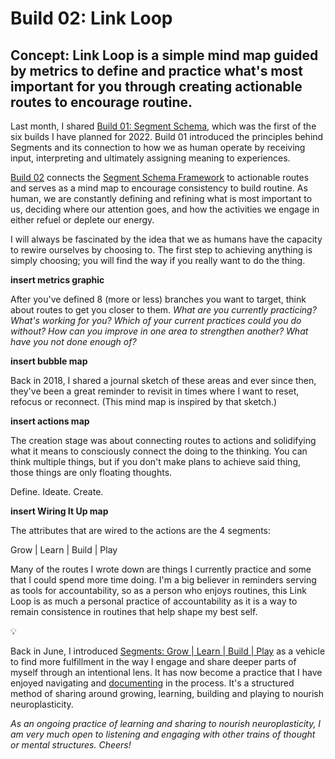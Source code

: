 # Build 02: Link Loop

## Concept: Link Loop is a simple mind map guided by metrics to define and practice what's most important for you through creating actionable routes to encourage routine.

Last month, I shared [Build 01: Segment Schema](https://medium.com/@daisydocuments/build-segment-schema-5211efcef42f), which was the first of the six builds I have planned for 2022. Build 01 introduced the principles behind Segments and its connection to how we as human operate by receiving input, interpreting and ultimately assigning meaning to experiences.

[Build 02](https://medium.com/@daisydocuments/build-link-loop-999313d979c1) connects the [Segment Schema Framework](https://medium.com/@daisydocuments/build-segment-schema-5211efcef42f) to actionable routes and serves as a mind map to encourage consistency to build routine. As human, we are constantly defining and refining what is most important to us, deciding where our attention goes, and how the activities we engage in either refuel or deplete our energy. 

I will always be fascinated by the idea that we as humans have the capacity to rewire ourselves by choosing to. The first step to achieving anything is simply choosing; you will find the way if you really want to do the thing.

**insert metrics graphic**

After you've defined 8 (more or less) branches you want to target, think about routes to get you closer to them. _What are you currently practicing? What's working for you? Which of your current practices could you do without? How can you improve in one area to strengthen another? What have you not done enough of?_

**insert bubble map**

Back in 2018, I shared a journal sketch of these areas and ever since then, they've been a great reminder to revisit in times where I want to reset, refocus or reconnect. (This mind map is inspired by that sketch.) 

**insert actions map**

The creation stage was about connecting routes to actions and solidifying what it means to consciously connect the doing to the thinking. You can think multiple things, but if you don't make plans to achieve said thing, those things are only floating thoughts.

Define. Ideate. Create.

**insert Wiring It Up map**

The attributes that are wired to the actions are the 4 segments: 

Grow | Learn | Build | Play

Many of the routes I wrote down are things I currently practice and some that I could spend more time doing. I'm a big believer in reminders serving as tools for accountability, so as a person who enjoys routines, this Link Loop is as much a personal practice of accountability as it is a way to remain consistence in routines that help shape my best self.

💡 

Back in June, I introduced [Segments: Grow | Learn | Build | Play](https://medium.com/@daisydocuments/segments-grow-learn-build-play-7d62ecbdb4fd) as a vehicle to find more fulfillment in the way I engage and share deeper parts of myself through an intentional lens. It has now become a practice that I have enjoyed navigating and [documenting](https://medium.com/@daisydocuments/segments-documentation-f450e1471465) in the process. It's a structured method of sharing around growing, learning, building and playing to nourish neuroplasticity. 

_As an ongoing practice of learning and sharing to nourish neuroplasticity, I am very much open to listening and engaging with other trains of thought or mental structures. Cheers!_